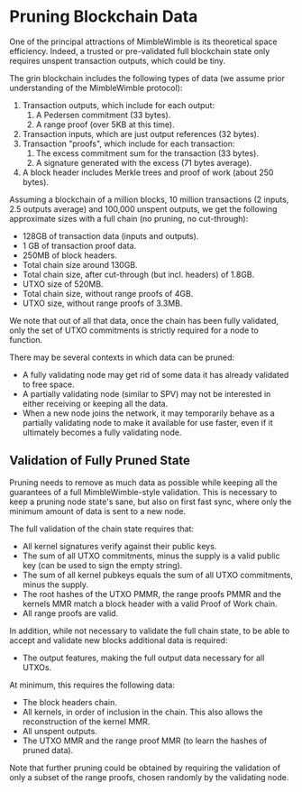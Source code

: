 # Pruning Blockchain Data

One of the principal attractions of MimbleWimble is its theoretical space
efficiency. Indeed, a trusted or pre-validated full blockchain state only
requires unspent transaction outputs, which could be tiny.

The grin blockchain includes the following types of data (we assume prior
understanding of the MimbleWimble protocol):

1. Transaction outputs, which include for each output:
    1. A Pedersen commitment (33 bytes).
    2. A range proof (over 5KB at this time).
2. Transaction inputs, which are just output references (32 bytes).
3. Transaction "proofs", which include for each transaction:
    1. The excess commitment sum for the transaction (33 bytes).
    2. A signature generated with the excess (71 bytes average).
4. A block header includes Merkle trees and proof of work (about 250 bytes).

Assuming a blockchain of a million blocks, 10 million transactions (2 inputs, 2.5
outputs average) and 100,000 unspent outputs, we get the following approximate
sizes with a full chain (no pruning, no cut-through):

* 128GB of transaction data (inputs and outputs).
* 1 GB of transaction proof data.
* 250MB of block headers.
* Total chain size around 130GB.
* Total chain size, after cut-through (but incl. headers) of 1.8GB.
* UTXO size of 520MB.
* Total chain size, without range proofs of 4GB.
* UTXO size, without range proofs of 3.3MB.

We note that out of all that data, once the chain has been fully validated, only
the set of UTXO commitments is strictly required for a node to function.

There may be several contexts in which data can be pruned:

* A fully validating node may get rid of some data it has already validated to
  free space.
* A partially validating node (similar to SPV) may not be interested in either
  receiving or keeping all the data.
* When a new node joins the network, it may temporarily behave as a partially
  validating node to make it available for use faster, even if it ultimately becomes
  a fully validating node.

## Validation of Fully Pruned State

Pruning needs to remove as much data as possible while keeping all the
guarantees of a full MimbleWimble-style validation. This is necessary to keep
a pruning node state's sane, but also on first fast sync, where only the
minimum amount of data is sent to a new node.

The full validation of the chain state requires that:

* All kernel signatures verify against their public keys.
* The sum of all UTXO commitments, minus the supply is a valid public key (can
  be used to sign the empty string).
* The sum of all kernel pubkeys equals the sum of all UTXO commitments, minus
  the supply.
* The root hashes of the UTXO PMMR, the range proofs PMMR and the kernels MMR
  match a block header with a valid Proof of Work chain.
* All range proofs are valid.

In addition, while not necessary to validate the full chain state, to be able
to accept and validate new blocks additional data is required:

* The output features, making the full output data necessary for all UTXOs.

At minimum, this requires the following data:

* The block headers chain.
* All kernels, in order of inclusion in the chain. This also allows the
  reconstruction of the kernel MMR.
* All unspent outputs.
* The UTXO MMR and the range proof MMR (to learn the hashes of pruned data).

Note that further pruning could be obtained by requiring the validation of
only a subset of the range proofs, chosen randomly by the validating node.
